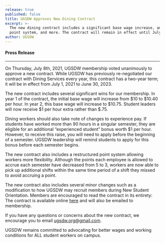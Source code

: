 ```yaml
---
release: true
published: false
title: UGSDW Approves New Dining Contract
excerpt: >-
  The new dining contract includes a significant base wage increase, an improved
  point system, and more. The contract will remain in effect until July 2023.
author: UGSDW
---
```

#### Press Release

***

On Thursday, July 8th, 2021, UGSDW membership voted unanimously to approve a new contract. While UGSDW has previously re-negotiated our contract with Dining Services every year, this contract has a two-year term; it will be in effect from July 1, 2021 to June 30, 2023.

The new contract includes several significant wins for our membership. In year 1 of the contract, the initial base wage will increase from $10 to $10.40 per hour. In year 2, this base wage will increase to $10.75. Student leaders will now receive $1 per hour extra rather than $.75.


Dining workers should also take note of changes to experience pay. If students have worked more than 90 hours in a singular semester, they are eligible for an additional “experienced student” bonus worth $1 per hour. However, to receive this raise, you will need to apply before the beginning of a semester. UGSDW leadership will remind students to apply for this bonus before each semester begins. 

The new contract also includes a restructured point system allowing workers more flexibility. Although the points each employee is allowed to accrue each semester have decreased from 5 to 3, workers are now able to pick up additional shifts within the same time period of a shift they missed to avoid accruing a point. 

The new contract also includes several minor changes such as a modification to how UGSDW may recruit members during New Student Orientation. Members are encouraged to read the contract in its entirety: The contract is available online [here](https://www.ugsdw.org/members/contract/) and will also be emailed to membership.

If you have any questions or concerns about the new contract, we encourage you to email ugsdw.org@gmail.com. 

UGSDW remains committed to advocating for better wages and working conditions for ALL student workers on campus.

